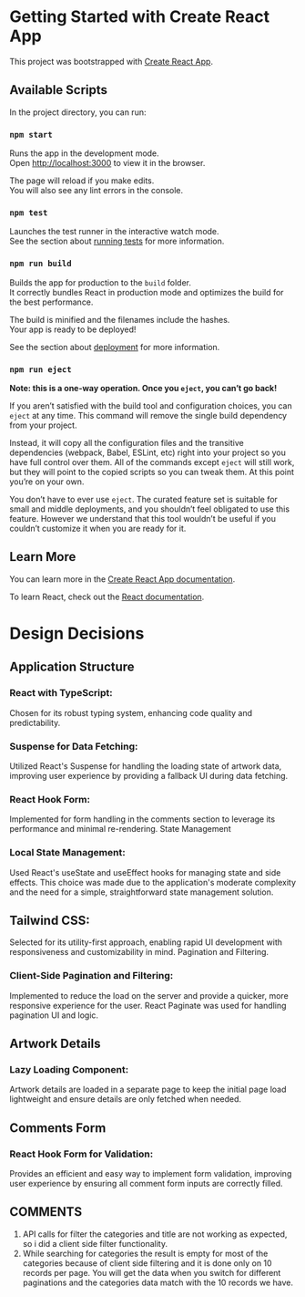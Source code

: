 # Getting Started with Create React App

This project was bootstrapped with [Create React App](https://github.com/facebook/create-react-app).

## Available Scripts

In the project directory, you can run:

### `npm start`

Runs the app in the development mode.\
Open [http://localhost:3000](http://localhost:3000) to view it in the browser.

The page will reload if you make edits.\
You will also see any lint errors in the console.

### `npm test`

Launches the test runner in the interactive watch mode.\
See the section about [running tests](https://facebook.github.io/create-react-app/docs/running-tests) for more information.

### `npm run build`

Builds the app for production to the `build` folder.\
It correctly bundles React in production mode and optimizes the build for the best performance.

The build is minified and the filenames include the hashes.\
Your app is ready to be deployed!

See the section about [deployment](https://facebook.github.io/create-react-app/docs/deployment) for more information.

### `npm run eject`

**Note: this is a one-way operation. Once you `eject`, you can’t go back!**

If you aren’t satisfied with the build tool and configuration choices, you can `eject` at any time. This command will remove the single build dependency from your project.

Instead, it will copy all the configuration files and the transitive dependencies (webpack, Babel, ESLint, etc) right into your project so you have full control over them. All of the commands except `eject` will still work, but they will point to the copied scripts so you can tweak them. At this point you’re on your own.

You don’t have to ever use `eject`. The curated feature set is suitable for small and middle deployments, and you shouldn’t feel obligated to use this feature. However we understand that this tool wouldn’t be useful if you couldn’t customize it when you are ready for it.

## Learn More

You can learn more in the [Create React App documentation](https://facebook.github.io/create-react-app/docs/getting-started).

To learn React, check out the [React documentation](https://reactjs.org/).

# Design Decisions 

## Application Structure 

### React with TypeScript:
 Chosen for its robust typing system, enhancing code quality and predictability.

### Suspense for Data Fetching:
Utilized React's Suspense for handling the loading state of artwork data, improving user experience by providing a fallback UI during data fetching.

### React Hook Form:
Implemented for form handling in the comments section to leverage its performance and minimal re-rendering.
State Management

### Local State Management:
Used React's useState and useEffect hooks for managing state and side effects. This choice was made due to the application's moderate complexity and the need for a simple, straightforward state management solution.

<!-- Styling -->
## Tailwind CSS:
Selected for its utility-first approach, enabling rapid UI development with responsiveness and customizability in mind.
Pagination and Filtering.

### Client-Side Pagination and Filtering:
Implemented to reduce the load on the server and provide a quicker, more responsive experience for the user. React Paginate was used for handling pagination UI and logic.

## Artwork Details
### Lazy Loading Component:
Artwork details are loaded in a separate page to keep the initial page load lightweight and ensure details are only fetched when needed.

## Comments Form 
### React Hook Form for Validation:
Provides an efficient and easy way to implement form validation, improving user experience by ensuring all comment form inputs are correctly filled.

## COMMENTS 
1. API calls for filter the categories and title are not working as expected, so i did a client side filter functionality.
2. While searching for categories the result is empty for most of the categories because of client side filtering and it is done only on 10 records per page. You will get the data when you switch for different paginations and the categories data match with the 10 records we have.
